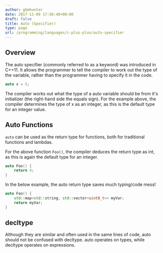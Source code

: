 ```yaml
---
author: gbmhunter
date: 2017-11-09 17:56:40+00:00
draft: false
title: Auto (Specifier)
type: page
url: /programming/languages/c-plus-plus/auto-specifier
---
```


## Overview

The auto specifier (commonly referred to as a keyword) was introduced in C++11. It allows the programmer to tell the compiler to work out the type of the variable, rather than the programmer having to specify it in the code.

```c++    
auto x = 5;
```

The compiler works out what the type of a auto variable should be from it's initializer (the right-hand side the equals sign). For the example above, the compiler determines the type of x as an integer, as this is the default type for an integer value.

## Auto Functions

`auto` can be used as the return type for functions, both for traditional functions and lambdas.

For the above function `Foo()`, the compiler deduces the return type as int, as this is again the default type for an integer.

```c++   
auto Foo() {
    return 4;
}
```

In the below example, the auto return type saves much typing/code mess!

```c++    
auto Foo() {
    std::map<std::string, std::vector<uint8_t>> myVar;
    return myVar;
}
```

## decltype

Although they are similar and often used in the same lines of code, auto should not be confused with decltype. auto operates on types, while decltype operates on expressions.
